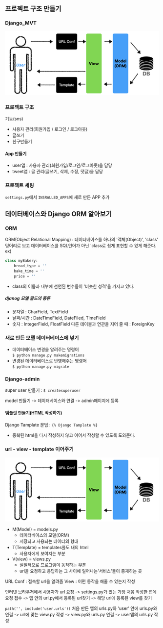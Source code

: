 ## 프로젝트 구조 만들기
### Django_MVT
![Django_MVT](/image/Django%20MVT.png)

### 프로젝트 구조
기능(sns)
- 사용자 관리(회원가입 / 로그인 / 로그아웃)
- 글쓰기
- 친구만들기

#### App 만들기
- user앱 : 사용자 관리(회원가입/로그인/로그아웃)을 담당
- tweet앱 : 글 관리(글쓰기, 삭제, 수정, 댓글)을 담당

### 프로젝트 세팅
`settings.py`에서 `INSRALLED_APPS`에 새로 만든 APP 추가

## 데이터베이스와 Django ORM 알아보기
### ORM
ORM(Object Relational Mapping) : 데이터베이스를 하나의 '객체(Object)', 'class' 덩어리로 보고 데이터베이스를 SQL언어가 아닌 'class로 쉽게 표현할 수 있게 해준다.
<br>
ex)

```Python
class myBakery:
    bread_type = ''
    bake_time = ''
    price = ''
```
- class의 이름과 내부에 선언된 변수들이 '비슷한 성격'을 가지고 있다.

##### djanog 모델 필드의 종류
- 문자열 : CharField, TextField
- 날짜/시간 : DateTimeField, DateFiled, TimeField
- 숫자 : IntegerField, FloatField
다른 테이블과 연관을 지어 줄 때 : ForeignKey

### 새로 만든 모델 데이터베이스에 넣기
- 데이터베이스 변경을 알려주는 명령어<br>
`$ python manage.py makemigrations`
- 변경된 데이터베이스르 반영해주는 명령어<br>
`$ python manage.py migrate`

### Django-admin
super user 만들기 : `$ createsuperuser`

model 만들기 -> 데이터베이스와 연결 -> admin페이지에 등록

#### 템플릿 만들기(HTML 작성하기)
Django Tamplate 문법 : `{% Django Tamplate %}`
- 중복된 html을 다시 작성하지 않고 이어서 작성할 수 있도록 도와준다.

### url - view - template 이어주기
![Django_MVT](/image/Django%20MVT.png)
- M(Model) = models.py
    - 데이터베이스의 모델(ORM)
    - 저장되고 사용되는 데이터의 형태
- T(Template) = templates폴도 내의 html
    - 사용자에게 보여지는 부분
- V(view) = views.py
    - 실질적으로 프로그램이 동작하는 부분
    - url을 요청하고 응답하는 그 사이에 일어나는'서비스'들이 종재하는 곳

URL Conf : 접속할 url을 알려줌
View : 어떤 동작을 해줄 수 있는지 작성

인터넷 브라우저에서 사용자가 url 요청 
-> settings.py가 있는 가장 처음 작성한 앱에 요청 접수 
-> 앱 안의 url.py에서 등록된 url찾기
-> 해당 url에 등록된 view를 찾기

`path('', include('user.urls'))` 처음 만든 앱의 urls.py와 'user' 안에 urls.py와 연결
-> url에 맞는 view.py 작성
-> view.py와 urls.py 연결
-> user앱의 urls.py 작성
